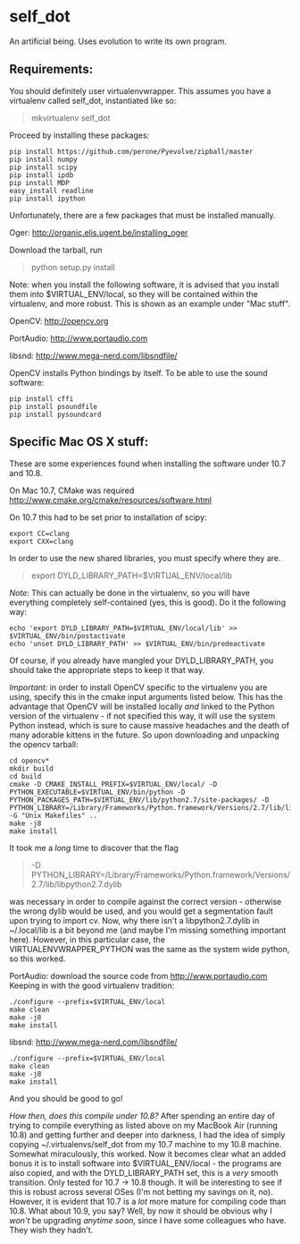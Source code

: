 self_dot
========

An artificial being. Uses evolution to write its own program.

## Requirements: 

You should definitely user virtualenvwrapper. This assumes you have a virtualenv called self_dot, instantiated like so:

> mkvirtualenv self_dot

Proceed by installing these packages:

```
pip install https://github.com/perone/Pyevolve/zipball/master
pip install numpy
pip install scipy
pip install ipdb
pip install MDP
easy_install readline
pip install ipython
```

Unfortunately, there are a few packages that must be installed manually. 

Oger: http://organic.elis.ugent.be/installing_oger

Download the tarball, run 

> python setup.py install

Note: when you install the following software, it is advised that you
install them into $VIRTUAL_ENV/local, so they will be contained within
the virtualenv, and more robust. This is shown as an example under
"Mac stuff".

OpenCV: http://opencv.org

PortAudio: http://www.portaudio.com

libsnd: http://www.mega-nerd.com/libsndfile/

OpenCV installs Python bindings by itself. To be able to use the sound software:

```
pip install cffi 
pip install psoundfile
pip install pysoundcard
```

## Specific Mac OS X stuff:

These are some experiences found when installing the software under 10.7 and 10.8.

On Mac 10.7, CMake was required http://www.cmake.org/cmake/resources/software.html 

On 10.7 this had to be set prior to installation of scipy:

```
export CC=clang
export CXX=clang
```

In order to use the new shared libraries, you must specify where they are.

> export DYLD_LIBRARY_PATH=$VIRTUAL_ENV/local/lib 

*Note:* This can actually be done in the virtualenv, so you will have everything completely self-contained (yes, this is good). Do it the following way: 

```
echo 'export DYLD_LIBRARY_PATH=$VIRTUAL_ENV/local/lib' >> $VIRTUAL_ENV/bin/postactivate
echo 'unset DYLD_LIBRARY_PATH' >> $VIRTUAL_ENV/bin/predeactivate
```

Of course, if you already have mangled your DYLD_LIBRARY_PATH, you should take the appropriate steps to keep it that way. 

_Important:_ in order to install OpenCV specific to the virtualenv you
are using, specify this in the cmake input arguments listed
below. This has the advantage that OpenCV will be installed locally
*and* linked to the Python version of the virtualenv - if not
specified this way, it will use the system Python instead, which is
sure to cause massive headaches and the death of many adorable kittens
in the future. So upon downloading and unpacking the opencv tarball:

```
cd opencv*
mkdir build 
cd build 
cmake -D CMAKE_INSTALL_PREFIX=$VIRTUAL_ENV/local/ -D PYTHON_EXECUTABLE=$VIRTUAL_ENV/bin/python -D PYTHON_PACKAGES_PATH=$VIRTUAL_ENV/lib/python2.7/site-packages/ -D PYTHON_LIBRARY=/Library/Frameworks/Python.framework/Versions/2.7/lib/libpython2.7.dylib -G "Unix Makefiles" ..
make -j8
make install 
```

It took me a _long_ time to discover that the
flag 

> -D PYTHON_LIBRARY=/Library/Frameworks/Python.framework/Versions/2.7/lib/libpython2.7.dylib

was necessary in order to compile against the correct version -
otherwise the wrong dylib would be used, and you would get a
segmentation fault upon trying to import cv. Now, why there isn't a
libpython2.7.dylib in ~/.local/lib is a bit beyond me (and maybe I'm
missing something important here). However, in this particular case,
the VIRTUALENVWRAPPER_PYTHON was the same as the system wide python,
so this worked.

PortAudio: download the source code from http://www.portaudio.com Keeping in with the good virtualenv tradition:

```
./configure --prefix=$VIRTUAL_ENV/local
make clean
make -j8
make install
```

libsnd: http://www.mega-nerd.com/libsndfile/

```
./configure --prefix=$VIRTUAL_ENV/local
make clean
make -j8
make install
```

And you should be good to go!

*How then, does this compile under 10.8?* After spending an entire day of trying to compile everything as listed above on my MacBook Air (running 10.8) and getting further and deeper into darkness, I had the idea of simply copying ~/.virtualenvs/self_dot from my 10.7 machine to my 10.8 machine. Somewhat miraculously, this worked. Now it becomes clear what an added bonus it is to install software into $VIRTUAL_ENV/local - the programs are also copied, and with the DYLD_LIBRARY_PATH set, this is a _very_ smooth transition. Only tested for 10.7 -> 10.8 though. It will be interesting to see if this is robust across several OSes (I'm not betting my savings on it, no). However, it is evident that 10.7 is a *lot* more mature for compiling code than 10.8. What about 10.9, you say? Well, by now it should be obvious why I _won't_ be upgrading _anytime soon_, since I have some colleagues who have. They wish they hadn't. 